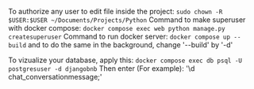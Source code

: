 To authorize any user to edit file inside the project: `sudo chown -R $USER:$USER ~/Documents/Projects/Python`
Command to make superuser with docker compose: `docker compose exec web python manage.py createsuperuser`
Command to run docker server: `docker compose up --build` and to do the same in the background, change '--build' by '-d'

To vizualize your database, apply this: `docker compose exec db psql -U postgresuser -d djangobnb`
Then enter (For example): '\d chat_conversationmessage;'